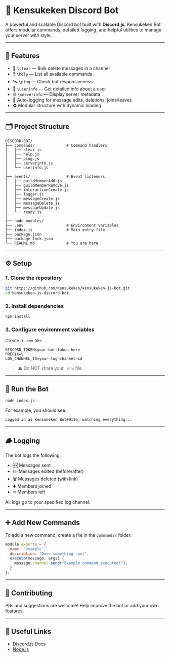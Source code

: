 # 💠 Kensukeken Discord Bot

A powerful and scalable Discord bot built with **Discord.js**. Kensukeken Bot offers modular commands, detailed logging, and helpful utilities to manage your server with style.

---

## 🧠 Features

- 🧹 `\clear` — Bulk delete messages in a channel
- ❓ `\help` — List all available commands
- 🛰️ `\ping` — Check bot responsiveness
- 🧑 `\userinfo` — Get detailed info about a user
- 🌐 `\serverinfo` — Display server metadata
- 📝 Auto-logging for message edits, deletions, joins/leaves
- ♻️ Modular structure with dynamic loading

---

## 🗂️ Project Structure

```
DISCORD-BOT/
├── commands/              # Command handlers
│   ├── clear.js
│   ├── help.js
│   ├── ping.js
│   ├── serverinfo.js
│   └── userinfo.js
│
├── events/                # Event listeners
│   ├── guildMemberAdd.js
│   ├── guildMemberRemove.js
│   ├── interactionCreate.js
│   ├── logger.js
│   ├── messageCreate.js
│   ├── messageDelete.js
│   ├── messageUpdate.js
│   └── ready.js
│
├── node_modules/
├── .env                   # Environment variables
├── index.js               # Main entry file
├── package.json
├── package-lock.json
└── README.md              # You are here
```

---

## ⚙️ Setup

### 1. Clone the repository

```bash
git https://github.com/Kensukeken/kensukeken-js-bot.git
cd kensukeken-js-discord-bot
```

### 2. Install dependencies

```bash
npm install
```

### 3. Configure environment variables

Create a `.env` file:

```env
DISCORD_TOKEN=your-bot-token-here
PREFIX=\
LOG_CHANNEL_ID=your-log-channel-id
```

> ⚠️ Do NOT share your `.env` file.

---

## 🚀 Run the Bot

```bash
node index.js
```

For example, you should see:

```
Logged in as Kensukeken Bot#9116, watching everything...
```

---

## 🪵 Logging

The bot logs the following:

- 🆕 Messages sent
- ✏️ Messages edited (before/after)
- 🗑️ Messages deleted (with link)
- ➕ Members joined
- ➖ Members left

All logs go to your specified log channel.

---

## ➕ Add New Commands

To add a new command, create a file in the `commands/` folder:

```js
module.exports = {
  name: "example",
  description: "Does something cool",
  execute(message, args) {
    message.channel.send("Example command executed!");
  }
};
```

---

## 🤝 Contributing

PRs and suggestions are welcome! Help improve the bot or add your own features.

---


## 🔗 Useful Links

- [Discord.js Docs](https://discord.js.org/)
- [Node.js](https://nodejs.org/)